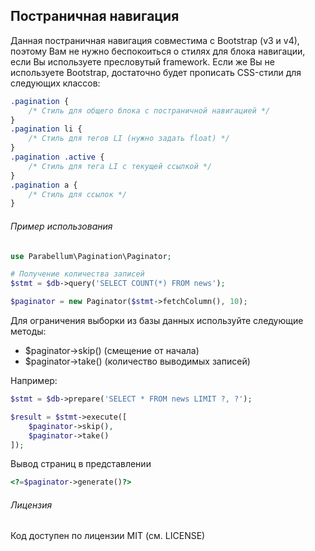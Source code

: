 ## Постраничная навигация

Данная постраничная навигация совместима с Bootstrap (v3 и v4), поэтому Вам не нужно беспокоиться о стилях для блока навигации, если Вы используете пресловутый framework.
Если же Вы не используете Bootstrap, достаточно будет прописать CSS-стили для следующих классов:
```css
.pagination {
    /* Стиль для общего блока с постраничной навигацией */
}
.pagination li {
    /* Стиль для тегов LI (нужно задать float) */
}
.pagination .active {
    /* Стиль для тега LI с текущей ссылкой */
}
.pagination a {
    /* Стиль для ссылок */
}
```

###### Пример использования
```php
use Parabellum\Pagination\Paginator;

# Получение количества записей
$stmt = $db->query('SELECT COUNT(*) FROM news');

$paginator = new Paginator($stmt->fetchColumn(), 10);
```
Для ограничения выборки из базы данных используйте следующие методы:
- $paginator->skip() (смещение от начала)
- $paginator->take() (количество выводимых записей)

Например:
```php
$stmt = $db->prepare('SELECT * FROM news LIMIT ?, ?');

$result = $stmt->execute([
    $paginator->skip(),
    $paginator->take()
]);
```

Вывод страниц в представлении
```php
<?=$paginator->generate()?>
```

###### Лицензия
Код доступен по лицензии MIT (см. LICENSE)
